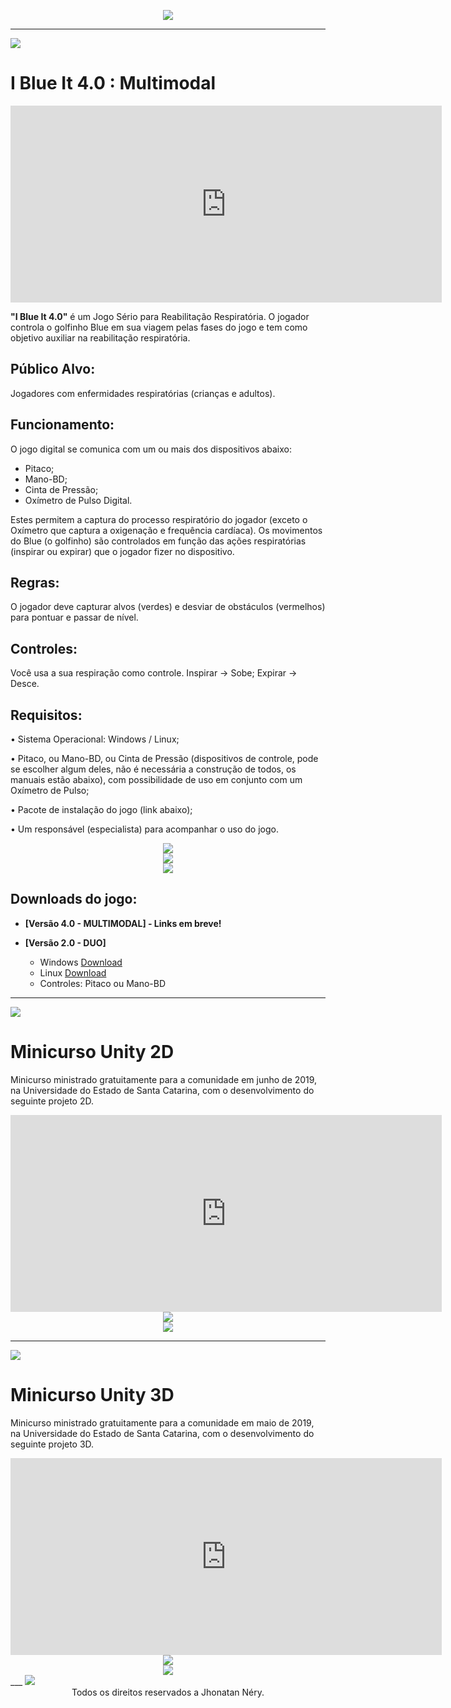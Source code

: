 <center>
<p><img src="https://raw.githubusercontent.com/jhonatantcn/Portfolio/main/Design/Logo.png?token=AKDSSB4M6B463TDIPY2GOGLAEI35Q" /></p>
</center>

<!-- <p>Portfólio de Jhonatan Néry com os principais trabalhos desenvolvidos, exceto os projetos que envolvem direitos autorais privados.</p> -->

<hr />
<p><img src="https://raw.githubusercontent.com/jhonatantcn/Portfolio/main/Design/Separador.jpg?token=AKDSSB63N365GDNN2KY6O5LAEIORS" /></p>
<h1 id="i-blue-it-40--multimodal">I Blue It 4.0 : Multimodal</h1>

<center>
<section id="video" class="video">
  <iframe width="690" height="315" src="https://www.youtube.com/embed/ywdSCqlUPME?showinfo=0" frameborder="0" allowfullscreen></iframe>
</section>
</center>

<b>"I Blue It 4.0"</b> é um Jogo Sério para Reabilitação Respiratória. O jogador controla o golfinho Blue em sua viagem pelas fases do jogo e tem como objetivo auxiliar na reabilitação respiratória.

## Público Alvo:

Jogadores com enfermidades respiratórias (crianças e adultos).

## Funcionamento:

O jogo digital se comunica com um ou mais dos dispositivos abaixo:

- Pitaco;
- Mano-BD;
- Cinta de Pressão;
- Oxímetro de Pulso Digital.
 
Estes permitem a captura do processo respiratório do jogador (exceto o Oxímetro que captura a oxigenação e frequência cardíaca). Os movimentos do Blue (o golfinho) são controlados em função das ações respiratórias (inspirar ou expirar) que o jogador fizer no dispositivo.

## Regras:

O jogador deve capturar alvos (verdes) e desviar de obstáculos (vermelhos) para pontuar e passar de nível.

## Controles: 

Você usa a sua respiração como controle. 
Inspirar -> Sobe; 
Expirar -> Desce.

## Requisitos:

• Sistema Operacional: Windows / Linux;

• Pitaco, ou Mano-BD, ou Cinta de Pressão (dispositivos de controle, pode se escolher algum deles, não é necessária a construção de todos, os manuais estão abaixo), com possibilidade de uso em conjunto com um Oxímetro de Pulso;

• Pacote de instalação do jogo (link abaixo);

• Um responsável (especialista) para acompanhar o uso do jogo.

<center>
<img src="https://raw.githubusercontent.com/jhonatantcn/Portfolio/main/I%20Blue%20It%204.0/1.PNG?token=AKDSSB76T6JTTYNWJ7QP5TLAEIOTA"/>
</center>

<center>
<img src="https://raw.githubusercontent.com/jhonatantcn/Portfolio/main/I%20Blue%20It%204.0/2.PNG?token=AKDSSB3ONQDUCTCS3NTHKIDAEIOUW"/>
</center>

<center>
<img src="https://raw.githubusercontent.com/jhonatantcn/Portfolio/main/I%20Blue%20It%204.0/Pitaco_Mano.jpg?token=AKDSSB7J7B2DNOAWF2RIXGTAEIOXA"/>
</center>

## Downloads do jogo:

- <b>[Versão 4.0 - MULTIMODAL]  - Links em breve!</b>

- <b>[Versão 2.0 - DUO] </b>
    - Windows [Download](https://drive.google.com/uc?export=download&id=1MAhLxF3t0rSUKxcubV1fMw9zinzY-z2Q)
    - Linux [Download](https://drive.google.com/uc?export=download&id=1nJZvCeM6dzT80JGBltkeQ2m-PVZk1fK7)
    - Controles: Pitaco ou Mano-BD


___
<img src="https://raw.githubusercontent.com/jhonatantcn/Portfolio/main/Design/Separador.jpg?token=AKDSSB63N365GDNN2KY6O5LAEIORS"/>


# Minicurso Unity 2D
Minicurso ministrado gratuitamente para a comunidade em junho de 2019, na Universidade do Estado de Santa Catarina, com o desenvolvimento do seguinte projeto 2D.

<center>
<section id="video" class="video">
  <iframe width="690" height="315" src="https://www.youtube.com/embed/INe25IKo6bc?showinfo=0" frameborder="0" allowfullscreen></iframe>
</section>
</center>

<center>
<img src="https://raw.githubusercontent.com/jhonatantcn/Portfolio/main/Projeto%202D%20Minicurso/2DCapa.JPG?token=AKDSSB55UKOJY55NL3JE7NTAEIPBO"/>
</center>

<center>
<img src="https://raw.githubusercontent.com/jhonatantcn/Portfolio/main/Projeto%202D%20Minicurso/2D.png?token=AKDSSB7CGJNZ2D7IUKWKSX3AEIPC6"/>
</center>

___
<img src="https://raw.githubusercontent.com/jhonatantcn/Portfolio/main/Design/Separador.jpg?token=AKDSSB63N365GDNN2KY6O5LAEIORS"/>

# Minicurso Unity 3D
Minicurso ministrado gratuitamente para a comunidade em maio de 2019, na Universidade do Estado de Santa Catarina, com o desenvolvimento do seguinte projeto 3D.

<center>
<section id="video" class="video">
  <iframe width="690" height="315" src="https://www.youtube.com/embed/0Io-3Kh73TI?showinfo=0" frameborder="0" allowfullscreen></iframe>
</section>
</center>

<center>
<img src="https://raw.githubusercontent.com/jhonatantcn/Portfolio/main/Projeto%203D%20Minicurso/3DCapa.png?token=AKDSSBYWEAFEYRJMBCYJKYDAEIPE6"/>
</center>

<center>
<img src="https://raw.githubusercontent.com/jhonatantcn/Portfolio/main/Projeto%203D%20Minicurso/3D.png?token=AKDSSB7Q3EEMJC7H7TUXXM3AEIPGU"/>
</center>
___

<img src="https://raw.githubusercontent.com/jhonatantcn/Portfolio/main/Design/Separador.jpg?token=AKDSSB63N365GDNN2KY6O5LAEIORS"/>

<center>Todos os direitos reservados a Jhonatan Néry.</center>

<!-- <link rel="stylesheet" id="jhonatan-css" href="adic/css/jhonatan.css" type="text/css" media="all" /> -->